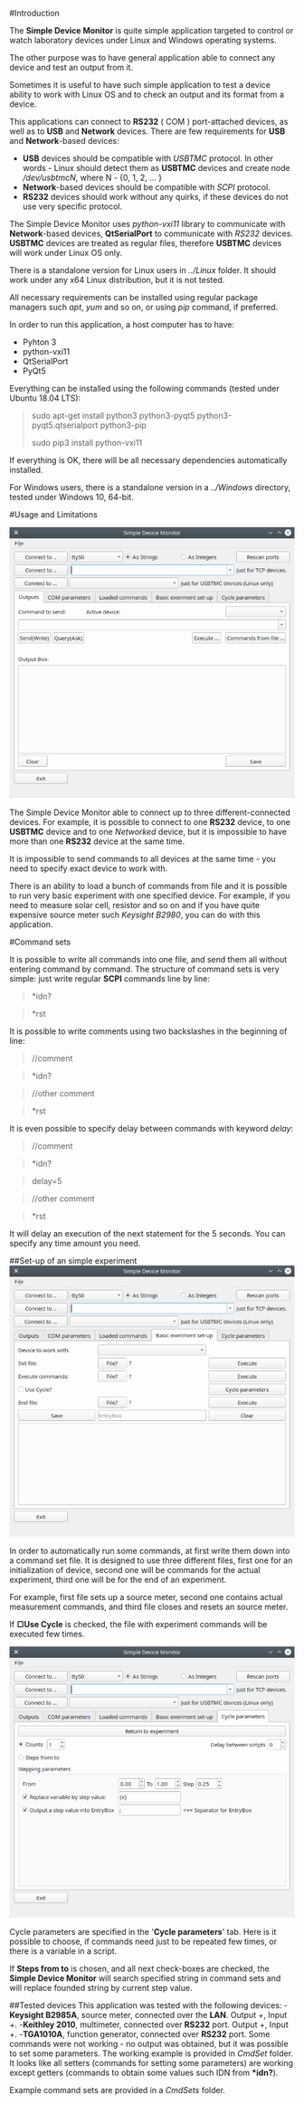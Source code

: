 #Introduction

The **Simple Device Monitor** is quite simple application targeted to control or watch laboratory devices under Linux and Windows operating systems.

The other purpose was to have general application able to connect any device and test an output from it.

Sometimes it is useful to have such simple application to test a device ability to work with Linux OS and to check an output and its format from a device.

This applications can connect to **RS232** ( COM ) port-attached devices, as well as to **USB** and **Network** devices. There are few requirements for **USB** and **Network**-based devices:

-  **USB** devices should be compatible with *USBTMC* protocol. In other words - Linux should detect them as **USBTMC** devices and create node */dev/usbtmcN*, where N - {0, 1, 2, ... }
- **Network**-based devices should be compatible with *SCPI* protocol. 
- **RS232** devices should work without any quirks, if these devices do not use very specific protocol.

The Simple Device Monitor uses *python-vxi11* library to communicate with **Network**-based devices, **QtSerialPort** to communicate with *RS232* devices. **USBTMC** devices are treated as regular files, therefore **USBTMC** devices will work under Linux OS only. 

There is a standalone version for Linux users in *../Linux* folder. It should work under any x64 Linux distribution, but it is not tested.

All necessary requirements can be installed using regular package managers such *apt*, *yum* and so on, or using *pip* command, if preferred. 

In order to run this application, a host computer has to have:

- Pyhton 3
- python-vxi11
- QtSerialPort
- PyQt5

Everything can be installed using the following commands (tested under Ubuntu 18.04 LTS):
>sudo apt-get install python3 python3-pyqt5 python3-pyqt5.qtserialport python3-pip
>
>sudo pip3 install python-vxi11

If everything is OK, there will be all necessary dependencies automatically installed.

For Windows users, there is a standalone version in a *../Windows* directory, tested under Windows 10, 64-bit.


#Usage and Limitations

![](SDM.png)

The Simple Device Monitor able to connect up to three different-connected devices. For example, it is possible to connect to one **RS232** device, to one **USBTMC** device and to one *Networked* device, but it is impossible to have more than one **RS232** device at the same time.

It is impossible to send commands to all devices at the same time - you need to specify exact device to work with.

There is an ability to load a bunch of commands from file and it is possible to run very basic experiment with one specified device.
For example, if you need to measure solar cell, resistor and so on and if you have quite expensive source meter such *Keysight B2980*, you can do with this application.

#Command sets

It is possible to write all commands into one file, and send them all without entering command by command.
The structure of command sets is very simple: just write regular **SCPI** commands line by line:
>\*idn?

>\*rst

It is possible to write comments using two backslashes in the beginning of line:
>//comment

>\*idn?

>//other comment

>\*rst

It is even possible to specify delay between commands with keyword *delay*:
>//comment

>\*idn?

>delay=5

>//other comment

>\*rst

It will delay an execution of the next statement for the 5 seconds. You can specify any time amount you need.

##Set-up of an simple experiment
![SDM2](SDM2.png  "SDM2")

In order to automatically run some commands, at first write them down into a command set file. It is designed to use three different files, first one for an initialization of device, second one will be commands for the actual experiment, third one will be for the end of an experiment.

For example, first file sets up a source meter, second one contains actual measurement commands, and third file closes and resets an source meter.

If **▢Use Cycle** is checked, the file with experiment commands will be executed few times. 

![SDM3](SDM3.png  "SDM3")

Cycle parameters are specified in the '**Cycle parameters**' tab. Here is it possible to choose, if commands need just to be repeated few times, or there is a variable in a script.

If **Steps from to** is chosen, and all next check-boxes are checked, the **Simple Device Monitor** will search specified string in command sets and will replace founded string by current step value.

##Tested devices
This application was tested with the following devices:
-**Keysight B2985A**, source meter, connected over the **LAN**. Output +, Input +.
-**Keithley 2010**, multimeter, connected over **RS232** port. Output +, Input +.
-**TGA1010A**, function generator, connected over **RS232** port. Some commands were not working - no output was obtained, but it was possible to set some parameters. The working example is provided in *CmdSet* folder. It looks like all setters (commands for setting some parameters) are working except getters (commands to obtain some values such IDN from **\*idn?**). 

Example command sets are provided in a *CmdSets* folder.